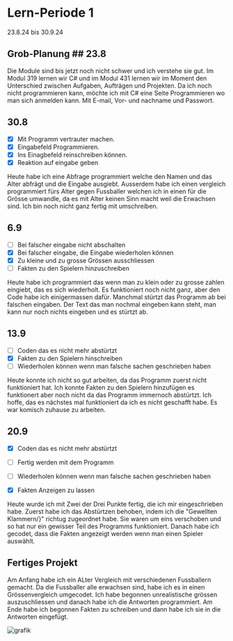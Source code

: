 # Lern-Periode 1

23.8.24 bis 30.9.24

## Grob-Planung ## 23.8
Die Module sind bis jetzt noch nicht schwer und ich verstehe sie gut. Im Modul 319 lernen wir C# und im Modul 431 lernen wir im Moment den Unterschied zwischen Aufgaben, Aufträgen und Projekten. Da ich noch nicht programmieren kann, möchte ich mit C# eine Seite Programmieren wo man sich anmelden kann. Mit E-mail, Vor- und nachname und Passwort.



## 30.8
- [x] Mit Programm vertrauter machen.
- [x] Eingabefeld Programmieren.
- [x] Ins Einagbefeld reinschreiben können.
- [x] Reaktion auf eingabe geben

Heute habe ich eine Abfrage programmiert welche den Namen und das Alter abfrägt und die Eingabe ausgiebt. Ausserdem habe ich einen vergleich programmiert fürs Alter gegen Fussballer welchen ich in einen für die Grösse umwandle, da es mit Alter keinen Sinn macht weil die Erwachsen sind. Ich bin noch nicht ganz fertig mit umschreiben.

## 6.9
- [ ] Bei falscher eingabe nicht abschalten 
- [x] Bei falscher eingabe, die Eingabe wiederholen können
- [x] Zu kleine und zu grosse Grössen ausschliessen
- [ ] Fakten zu den Spielern hinzuschreiben

Heute habe ich programmiert das wenn man zu klein oder zu grosse zahlen eingiebt, das es sich wiederholt. Es funktioniert noch nicht ganz, aber den Code habe ich einigermassen dafür. Manchmal stürtzt das Programm ab bei falschen eingaben. Der Text das man nochmal eingeben kann steht, man kann nur noch nichts eingeben und es stürtzt ab.

## 13.9
- [ ] Coden das es nicht mehr abstürtzt
- [x] Fakten zu den Spielern hinschreiben
- [ ] Wiederholen können wenn man falsche sachen geschrieben haben

Heute konnte ich nicht so gut arbeiten, da das Programm zuerst nicht funktioniert hat. Ich konnte Fakten zu den Spielern hinzufügen es funktionert aber noch nicht da das Programm immernoch abstürtzt. Ich hoffe, das es nächstes mal funktioniert da ich es nicht geschafft habe. Es war komisch zuhause zu arbeiten.

## 20.9
- [x] Coden das es nicht mehr abstürtzt
- [ ] Fertig werden mit dem Programm
- [ ] Wiederholen können wenn man falsche sachen geschrieben haben
- [X] Fakten Anzeigen zu lassen


Heute wurde ich mit Zwei der Drei Punkte fertig, die ich mir eingeschrieben habe. Zuerst habe ich das Abstürtzen behoben, indem ich die "Gewellten Klammern/}" richtug zugeordnet habe. Sie waren um eins verschoben und so hat nur ein gewisser Teil des Programms funktioniert. Danach habe ich gecodet, dass die Fakten angezeigt werden wenn man einen Spieler auswählt.

## Fertiges Projekt
Am Anfang habe ich ein ALter Vergleich mit verschiedenen Fussballern gemacht. Da die Fussballer alle erwachsen sind, habe ich es in einen Grössenvergleich umgecodet. Ich habe begonnen unrealistische grössen auszuschliessen und danach habe ich die Antworten programmiert. Am Ende habe ich begonnen Fakten zu schreiben und dann habe ich sie in die Antworten eingefügt.

![grafik](https://github.com/user-attachments/assets/d42a1081-b74e-4a39-a9f8-d0ee9cc58a24)







